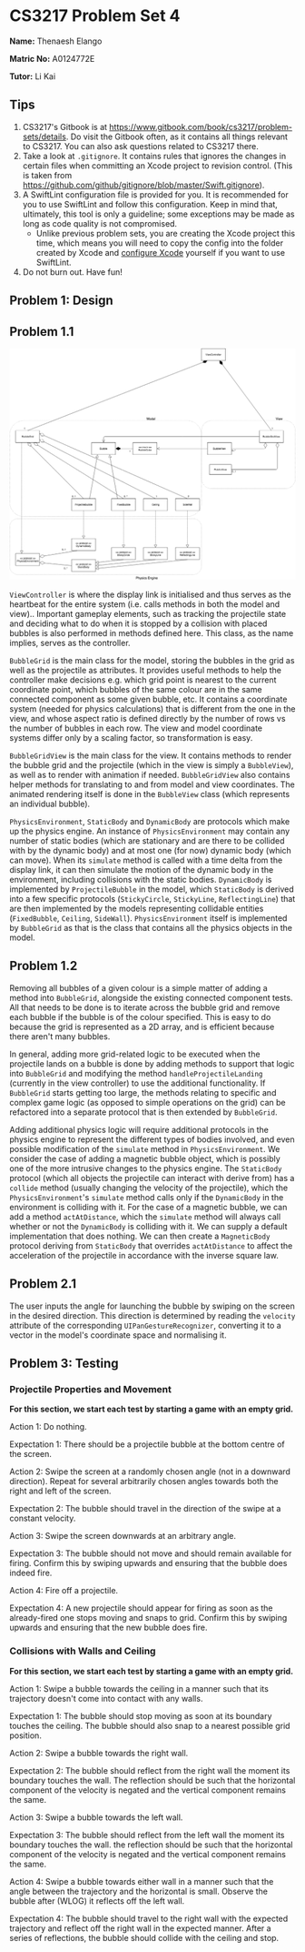 CS3217 Problem Set 4
==

**Name:** Thenaesh Elango

**Matric No:** A0124772E

**Tutor:** Li Kai

## Tips

1. CS3217's Gitbook is at https://www.gitbook.com/book/cs3217/problem-sets/details. Do visit the Gitbook often, as it contains all things relevant to CS3217. You can also ask questions related to CS3217 there.
2. Take a look at `.gitignore`. It contains rules that ignores the changes in certain files when committing an Xcode project to revision control. (This is taken from https://github.com/github/gitignore/blob/master/Swift.gitignore).
3. A SwiftLint configuration file is provided for you. It is recommended for you to use SwiftLint and follow this configuration. Keep in mind that, ultimately, this tool is only a guideline; some exceptions may be made as long as code quality is not compromised.
    - Unlike previous problem sets, you are creating the Xcode project this time, which means you will need to copy the config into the folder created by Xcode and [configure Xcode](https://github.com/realm/SwiftLint#xcode) yourself if you want to use SwiftLint. 
4. Do not burn out. Have fun!

## Problem 1: Design

## Problem 1.1

![Class Diagram](class-diagram.png)

`ViewController` is where the display link is initialised and thus serves as the heartbeat for the entire system (i.e. calls methods in both the model and view).. Important gameplay elements, such as tracking the projectile state and deciding what to do when it is stopped by a collision with placed bubbles is also performed in methods defined here. This class, as the name implies, serves as the controller.

`BubbleGrid` is the main class for the model, storing the bubbles in the grid as well as the projectile as attributes. It provides useful methods to help the controller make decisions e.g. which grid point is nearest to the current coordinate point, which bubbles of the same colour are in the same connected component as some given bubble, etc. It contains a coordinate system (needed for physics calculations) that is different from the one in the view, and whose aspect ratio is defined directly by the number of rows vs the number of bubbles in each row. The view and model coordinate systems differ only by a scaling factor, so transformation is easy.

`BubbleGridView` is the main class for the view. It contains methods to render the bubble grid and the projectile (which in the view is simply a `BubbleView`), as well as to render with animation if needed. `BubbleGridView` also contains helper methods for translating to and from model and view coordinates. The animated rendering itself is done in the `BubbleView` class (which represents an individual bubble).

`PhysicsEnvironment`, `StaticBody` and `DynamicBody` are protocols which make up the physics engine. An instance of `PhysicsEnvironment` may contain any number of static bodies (which are stationary and are there to be collided with by the dynamic body) and at most one (for now) dynamic body (which can move). When its `simulate` method is called with a time delta from the display link, it can then simulate the motion of the dynamic body in the environment, including collisions with the static bodies. `DynamicBody` is implemented by `ProjectileBubble` in the model, which `StaticBody` is derived into a few specific protocols (`StickyCircle`, `StickyLine`, `ReflectingLine`) that are then implemented by the models representing collidable entities (`FixedBubble`, `Ceiling`, `SideWall`). `PhysicsEnvironment` itself is implemented by `BubbleGrid` as that is the class that contains all the physics objects in the model.

## Problem 1.2

Removing all bubbles of a given colour is a simple matter of adding a method into `BubbleGrid`, alongside the existing connected component tests. All that needs to be done is to iterate across the bubble grid and remove each bubble if the bubble is of the colour specified. This is easy to do because the grid is represented as a 2D array, and is efficient because there aren't many bubbles.

In general, adding more grid-related logic to be executed when the projectile lands on a bubble is done by adding methods to support that logic into `BubbleGrid` and modifying the method `handleProjectileLanding` (currently in the view controller) to use the additional functionality. If `BubbleGrid` starts getting too large, the methods relating to specific and complex game logic (as opposed to simple operations on the grid) can be refactored into a separate protocol that is then extended by `BubbleGrid`.

Adding additional physics logic will require additional protocols in the physics engine to represent the different types of bodies involved, and even possible modification of the `simulate` method in `PhysicsEnvironment`. We consider the case of adding a magnetic bubble object, which is possibly one of the more intrusive changes to the physics engine. The `StaticBody` protocol (which all objects the projectile can interact with derive from) has a `collide` method (usually changing the velocity of the projectile), which the `PhysicsEnvironment`'s `simulate` method calls only if the `DynamicBody` in the environment is colliding with it. For the case of a magnetic bubble, we can add a method `actAtDistance`, which the `simulate` method will always call whether or not the `DynamicBody` is colliding with it. We can supply a default implementation that does nothing. We can then create a `MagneticBody` protocol deriving from `StaticBody` that overrides `actAtDistance` to  affect the acceleration of the projectile in accordance with the inverse square law.

## Problem 2.1

The user inputs the angle for launching the bubble by swiping on the screen in the desired direction. This direction is determined by reading the `velocity` attribute of the corresponding `UIPanGestureRecognizer`, converting it to a vector in the model's coordinate space and normalising it.

## Problem 3: Testing

### Projectile Properties and Movement

**For this section, we start each test by starting a game with an empty grid.**

Action 1: Do nothing.

Expectation 1: There should be a projectile bubble at the bottom centre of the screen.

Action 2: Swipe the screen at a randomly chosen angle (not in a downward direction). Repeat for several arbitrarily chosen angles towards both the right and left of the screen.

Expectation 2: The bubble should travel in the direction of the swipe at a constant velocity.

Action 3: Swipe the screen downwards at an arbitrary angle.

Expectation 3: The bubble should not move and should remain available for firing. Confirm this by swiping upwards and ensuring that the bubble does indeed fire.

Action 4: Fire off a projectile.

Expectation 4: A new projectile should appear for firing as soon as the already-fired one stops moving and snaps to grid. Confirm this by swiping upwards and ensuring that the new bubble does fire.

### Collisions with Walls and Ceiling

**For this section, we start each test by starting a game with an empty grid.**

Action 1: Swipe a bubble towards the ceiling in a manner such that its trajectory doesn't come into contact with any walls.

Expectation 1: The bubble should stop moving as soon at its boundary touches the ceiling. The bubble should also snap to a nearest possible grid position.

Action 2: Swipe a bubble towards the right wall.

Expectation 2: The bubble should reflect from the right wall the moment its boundary touches the wall. The reflection should be such that the horizontal component of the velocity is negated and the vertical component remains the same.

Action 3: Swipe a bubble towards the left wall.

Expectation 3: The bubble should reflect from the left wall the moment its boundary touches the wall. the reflection should be such that the horizontal component of the velocity is negated and the vertical component remains the same.

Action 4: Swipe a bubble towards either wall in a manner such that the angle between the trajectory and the horizontal is small. Observe the bubble after (WLOG) it reflects off the left wall.

Expectation 4: The bubble should travel to the right wall with the expected trajectory and reflect off the right wall in the expected manner. After a series of reflections, the bubble should collide with the ceiling and stop.
